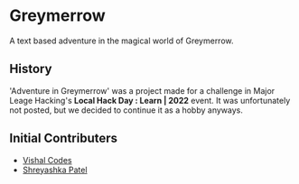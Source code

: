 # Greymerrow
A text based adventure in the magical world of Greymerrow.

## History
'Adventure in Greymerrow' was a project made for a challenge in Major Leage Hacking's **Local Hack Day : Learn | 2022** event. It was unfortunately not posted, but we decided to continue it as a hobby anyways. 

## Initial Contributers

- [Vishal Codes](https://github.com/vishal-codes)
- [Shreyashka Patel](https://github.com/ShreyashkaPatel)

